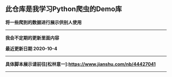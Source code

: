 ## 此仓库是我学习Python爬虫的Demo库

**将一些爬到的数据进行展示供别人使用**

****

**我会不定期的更新里面内容**

**最近更新日期 2020-10-4**
***

**具体脚本展示请前往[松林意一]:https://www.jianshu.com/nb/44427041**

***
